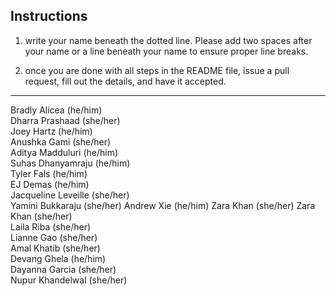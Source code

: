 ## Instructions

1) write your name beneath the dotted line. Please add two spaces after your name or a line beneath your name to ensure proper line breaks.  

2) once you are done with all steps in the README file, issue a pull request, fill out the details, and have it accepted.  

---------------------------------------------------------------------------------------------------------------------------------------

Bradly Alicea (he/him)    
Dharra Prashaad (she/her)  
Joey Hartz (he/him)      
Anushka Gami (she/her)    
Aditya Madduluri (he/him)    
Suhas Dhanyamraju (he/him)  
Tyler Fals (he/him)  
EJ Demas (he/him)   
Jacqueline Leveille (she/her)  
Yamini Bukkaraju (she/her)
Andrew Xie (he/him)
Zara Khan (she/her)
Zara Khan (she/her)    
Laila Riba (she/her)  
Lianne Gao (she/her)  
Amal Khatib (she/her)  
Devang Ghela (he/him)  
Dayanna Garcia (she/her)  
Nupur Khandelwal (she/her)
